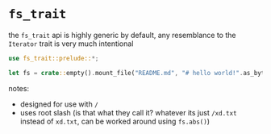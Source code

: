 # `fs_trait`

the `fs_trait` api is highly generic by default, any resemblance to the `Iterator` trait is very much intentional

```rs
use fs_trait::prelude::*;

let fs = crate::empty().mount_file("README.md", "# hello world!".as_bytes().read_only());
```

notes:

- designed for use with `/`
- uses root slash (is that what they call it? whatever its just `/xd.txt` instead of `xd.txt`, can be worked around using `fs.abs()`)

